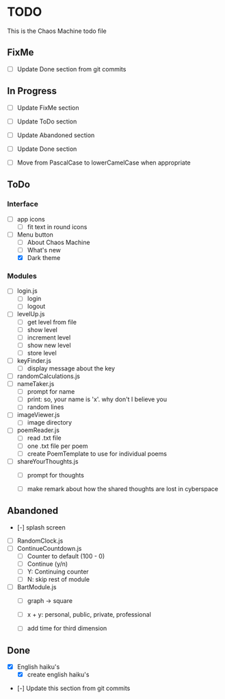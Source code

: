 # TODO

This is the Chaos Machine todo file


## FixMe
- [ ] Update Done section from git commits


## In Progress
- [ ] Update FixMe section
- [ ] Update ToDo section
- [ ] Update Abandoned section
- [ ] Update Done section
- [ ] Move from PascalCase to lowerCamelCase when appropriate


## ToDo

### Interface
- [ ] app icons
    - [ ] fit text in round icons
- [ ] Menu button
    - [ ] About Chaos Machine
    - [ ] What's new
    - [x] Dark theme

### Modules
- [ ] login.js
    - [ ] login
    - [ ] logout
- [ ] levelUp.js
    - [ ] get level from file
    - [ ] show level
    - [ ] increment level
    - [ ] show new level
    - [ ] store level
- [ ] keyFinder.js
    - [ ] display message about the key
- [ ] randomCalculations.js
- [ ] nameTaker.js
    - [ ] prompt for name
    - [ ] print: so, your name is 'x'. why don't I believe you
    - [ ] random lines
- [ ] imageViewer.js
    - [ ] image directory
- [ ] poemReader.js
    - [ ] read .txt file
    - [ ] one .txt file per poem
    - [ ] create PoemTemplate to use for individual poems
- [ ] shareYourThoughts.js
    - [ ] prompt for thoughts
    - [ ] make remark about how the shared thoughts are lost in cyberspace


## Abandoned
- [-] splash screen
- [ ] RandomClock.js
- [ ] ContinueCountdown.js
    - [ ] Counter to default (100 - 0)
    - [ ] Continue (y/n)
    - [ ] Y: Continuing counter
    - [ ] N: skip rest of module
- [ ] BartModule.js
    - [ ] graph -> square
    - [ ] x + y: personal, public, private, professional
    - [ ] add time for third dimension


## Done
- [x] English haiku's
    - [x] create english haiku's
- [-] Update this section from git commits
